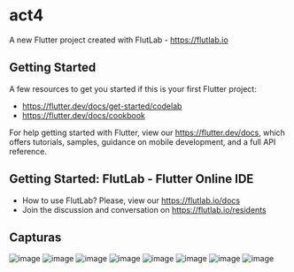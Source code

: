 # act4

A new Flutter project created with FlutLab - https://flutlab.io

## Getting Started

A few resources to get you started if this is your first Flutter project:

- https://flutter.dev/docs/get-started/codelab
- https://flutter.dev/docs/cookbook

For help getting started with Flutter, view our
https://flutter.dev/docs, which offers tutorials,
samples, guidance on mobile development, and a full API reference.

## Getting Started: FlutLab - Flutter Online IDE

- How to use FlutLab? Please, view our https://flutlab.io/docs
- Join the discussion and conversation on https://flutlab.io/residents

## Capturas
![image](https://github.com/DAHolguin/Act40481/assets/143548047/849b08c6-08cc-435d-837d-4ce9ec04045e)
![image](https://github.com/DAHolguin/Act40481/assets/143548047/e41082a2-9684-4124-9c4c-709db0ec07b4)
![image](https://github.com/DAHolguin/Act40481/assets/143548047/72bc0dfe-5d21-4385-a1a4-5f24fd127ca8)
![image](https://github.com/DAHolguin/Act40481/assets/143548047/44f30d27-1944-4be1-b3db-9320cc9f6ec3)
![image](https://github.com/DAHolguin/Act40481/assets/143548047/3695ce9f-3bfc-4ec9-b0dc-7e6d15560992)
![image](https://github.com/DAHolguin/Act40481/assets/143548047/fa216980-f10f-4832-ac7e-9abccef80f94)
![image](https://github.com/DAHolguin/Act40481/assets/143548047/dc26bf6c-0543-4f2b-a3a0-ed468fcb354a)
![image](https://github.com/DAHolguin/Act40481/assets/143548047/c2aa7a22-2457-4842-a2f0-a86a3083509e)





